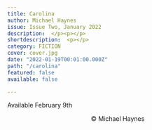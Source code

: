 ```yaml
---
title: Carolina
author: Michael Haynes
issue: Issue Two, January 2022
description:  </p><p></p>
shortdescription:  <p></p>
category: FICTION
cover: cover.jpg
date: "2022-01-19T00:01:00.000Z"
path: "/carolina"
featured: false
available: false

---
```


Available February 9th

<p style="text-align: center;">© Michael Haynes</p>
